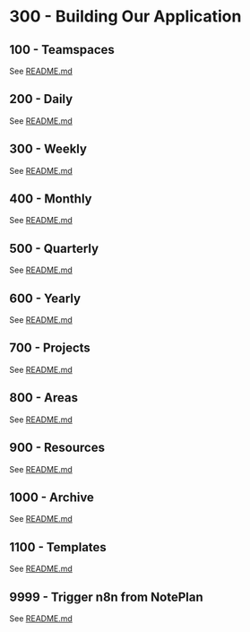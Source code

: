 # 300 - Building Our Application

## 100 - Teamspaces

See [README.md](./100/README.md)

## 200 - Daily

See [README.md](./200/README.md)

## 300 - Weekly

See [README.md](./300/README.md)

## 400 - Monthly

See [README.md](./400/README.md)

## 500 - Quarterly

See [README.md](./500/README.md)

## 600 - Yearly

See [README.md](./600/README.md)

## 700 - Projects

See [README.md](./700/README.md)

## 800 - Areas

See [README.md](./800/README.md)

## 900 - Resources

See [README.md](./900/README.md)

## 1000 - Archive

See [README.md](./1000/README.md)

## 1100 - Templates

See [README.md](./1100/README.md)

## 9999 - Trigger n8n from NotePlan

See [README.md](./9999/README.md)
